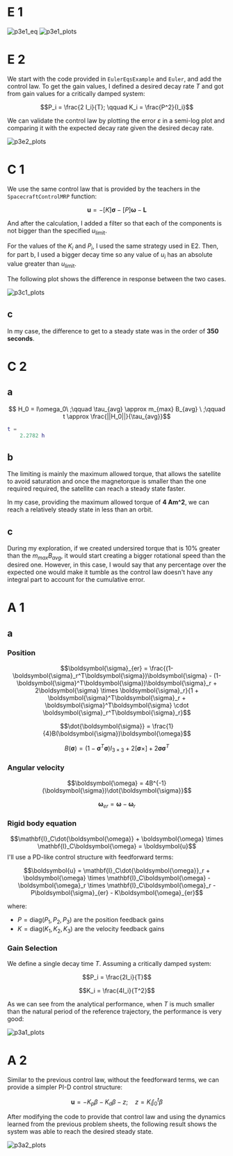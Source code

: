 # E 1
![p3e1_eq](https://github.com/MikoMikarro/SD2910-VT25---Spacecraft-Dynamics/blob/main/problem_sheets/p3e1_equations.png?raw=true)
![p3e1_plots](https://github.com/MikoMikarro/SD2910-VT25---Spacecraft-Dynamics/blob/main/problem_sheets/p3e1_plots.png?raw=true)
# E 2

We start with the code provided in `EulerEqsExample` and `Euler`, and add the control law. To get the gain values, I defined a desired decay rate $T$ and got from gain values for a critically damped system:

$$P_i = \frac{2 I_i}{T}; \qquad K_i = \frac{P^2}{I_i}$$

We can validate the control law by plotting the error $\varepsilon$ in a semi-log plot and comparing it with the expected decay rate given the desired decay rate.

![p3e2_plots](https://github.com/MikoMikarro/SD2910-VT25---Spacecraft-Dynamics/blob/main/problem_sheets/p3e2_plots.png?raw=true)

# C 1

We use the same control law that is provided by the teachers in the `SpacecraftControlMRP` function:

$$ \boldsymbol{u}=-[K]\boldsymbol{\sigma}-[P]\boldsymbol{\omega}-\boldsymbol{L} $$

And after the calculation, I added a filter so that each of the components is not bigger than the specified $u_{\text{limit}}$.

For the values of the $K_i$ and $P_i$, I used the same strategy used in E2. Then, for part b, I used a bigger decay time so any value of $u_i$ has an absolute value greater than $u_{\text{limit}}$.

The following plot shows the difference in response between the two cases.

![p3c1_plots](https://github.com/MikoMikarro/SD2910-VT25---Spacecraft-Dynamics/blob/main/problem_sheets/p3c1_plots.png?raw=true)

## c 

In my case, the difference to get to a steady state was in the order of **350 seconds**.

# C 2

## a

$$ H_0 = I\omega_0\ ;\qquad \tau_{avg} \approx m_{max} B_{avg} \ ;\qquad t \approx \frac{||H_0||}{\tau_{avg}}$$

```matlab
t =
    2.2782 h
```

## b
The limiting is mainly the maximum allowed torque, that allows the satellite to avoid saturation and once the magnetorque is smaller than the one required required, the satellite can reach a steady state faster.

In my case, providing the maximum allowed torque of **4 Am^2**, we can reach a relatively steady state in less than an orbit.

## c

During my exploration, if we created undersired torque that is 10% greater than the $m_{max} B_{avg}$, it would start creating a bigger rotational speed than the desired one. However, in this case, I would say that any percentage over the expected one would make it tumble as the control law doesn't have any integral part to account for the cumulative error.

# A 1

## a

### Position

$$\boldsymbol{\sigma}_{er} = \frac{(1-\boldsymbol{\sigma}_r^T\boldsymbol{\sigma})\boldsymbol{\sigma} - (1-\boldsymbol{\sigma}^T\boldsymbol{\sigma})\boldsymbol{\sigma}_r + 2\boldsymbol{\sigma} \times \boldsymbol{\sigma}_r}{1 + \boldsymbol{\sigma}^T\boldsymbol{\sigma}_r + \boldsymbol{\sigma}^T\boldsymbol{\sigma} \cdot \boldsymbol{\sigma}_r^T\boldsymbol{\sigma}_r}$$


$$\dot{\boldsymbol{\sigma}} = \frac{1}{4}B(\boldsymbol{\sigma})\boldsymbol{\omega}$$


$$B(\boldsymbol{\sigma}) = (1-\boldsymbol{\sigma}^T\boldsymbol{\sigma})I_{3\times3} + 2[\boldsymbol{\sigma}\times] + 2\boldsymbol{\sigma}\boldsymbol{\sigma}^T$$

### Angular velocity

$$\boldsymbol{\omega} = 4B^{-1}(\boldsymbol{\sigma})\dot{\boldsymbol{\sigma}}$$

$$\boldsymbol{\omega}_{er} = \boldsymbol{\omega} - \boldsymbol{\omega}_r$$

### Rigid body equation

$$\mathbf{I}_C\dot{\boldsymbol{\omega}} + \boldsymbol{\omega} \times \mathbf{I}_C\boldsymbol{\omega} = \boldsymbol{u}$$
I'll use a PD-like control structure with feedforward terms:

$$\boldsymbol{u} = \mathbf{I}_C\dot{\boldsymbol{\omega}}_r + \boldsymbol{\omega} \times \mathbf{I}_C\boldsymbol{\omega} - \boldsymbol{\omega}_r \times \mathbf{I}_C\boldsymbol{\omega}_r - P\boldsymbol{\sigma}_{er} - K\boldsymbol{\omega}_{er}$$


where:
- $P = \text{diag}(P_1, P_2, P_3)$ are the position feedback gains
- $K = \text{diag}(K_1, K_2, K_3)$ are the velocity feedback gains

### Gain Selection

We define a single decay time $T$. Assuming a critically damped system:

$$P_i = \frac{2I_i}{T}$$

$$K_i = \frac{4I_i}{T^2}$$

As we can see from the analytical performance, when $T$ is much smaller than the natural period of the reference trajectory, the performance is very good:

![p3a1_plots](https://github.com/MikoMikarro/SD2910-VT25---Spacecraft-Dynamics/blob/main/problem_sheets/p3a1_plots.png?raw=true)

# A 2

Similar to the previous control law, without the feedforward terms, we can provide a simpler PI-D control structure:

$$\boldsymbol{u} = -K_p \beta - K_d \beta - z; \quad z = K_i \int_0^t \beta$$

After modifying the code to provide that control law and using the dynamics learned from the previous problem sheets, the following result shows the system was able to reach the desired steady state.

![p3a2_plots](https://github.com/MikoMikarro/SD2910-VT25---Spacecraft-Dynamics/blob/main/problem_sheets/p3a2_plots.png?raw=true)
